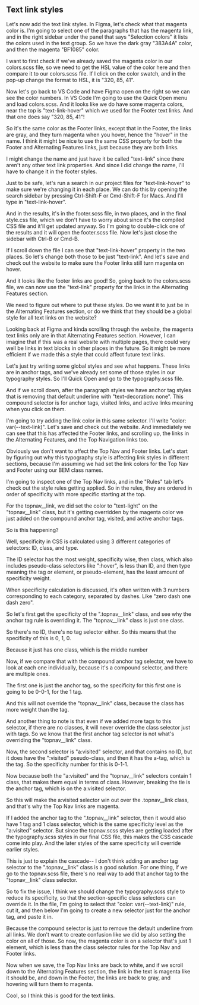 ## Text link styles

Let's now add the text link styles. In Figma, let's check what that magenta color is. I'm going to select one of the paragraphs that has the magenta link, and in the right sidebar under the panel that says "Selection colors" it lists the colors used in the text group. So we have the dark gray "383A4A" color, and then the magenta "BF1085" color.

I want to first check if we've already saved the magenta color in our colors.scss file, so we need to get the HSL value of the color here and then compare it to our colors.scss file. If I click on the color swatch, and in the pop-up change the format to HSL, it is "320, 85, 41".

Now let's go back to VS Code and have Figma open on the right so we can see the color numbers. In VS Code I'm going to use the Quick Open menu and load colors.scss. And it looks like we do have some magenta colors, near the top is "text-link-hover" which we used for the Footer text links. And that one does say "320, 85, 41"!

So it's the same color as the Footer links, except that in the Footer, the links are gray, and they turn magenta when you hover, hence the "hover" in the name. I think it might be nice to use the same CSS property for both the Footer and Alternating Features links, just because they are both links.

I might change the name and just have it be called "text-link" since there aren't any other text link properties. And since I did change the name, I'll have to change it in the footer styles.

Just to be safe, let's run a search in our project files for "text-link-hover" to make sure we're changing it in each place. We can do this by opening the search sidebar by pressing Ctrl-Shift-F or Cmd-Shift-F for Macs. And I'll type in "text-link-hover".

And in the results, it's in the footer.scss file, in two places, and in the final style.css file, which we don't have to worry about since it's the compiled CSS file and it'll get updated anyway. So I'm going to double-click one of the results and it will open the footer.scss file. Now let's just close the sidebar with Ctrl-B or Cmd-B.

If I scroll down the file I can see that "text-link-hover" property in the two places. So let's change both those to be just "text-link". And let's save and check out the website to make sure the Footer links still turn magenta on hover.

And it looks like the footer links are good! So, going back to the colors.scss file, we can now use the "text-link" property for the links in the Alternating Features section.

We need to figure out where to put these styles. Do we want it to just be in the Alternating Features section, or do we think that they should be a global style for all text links on the website?

Looking back at Figma and kinda scrolling through the website, the magenta text links only are in that Alternating Features section. However, I can imagine that if this was a real website with multiple pages, there could very well be links in text blocks in other places in the future. So it might be more efficient if we made this a style that could affect future text links.

Let's just try writing some global styles and see what happens. These links are in anchor tags, and we've already set some of those styles in our typography styles. So I'll Quick Open and go to the typography.scss file.

And if we scroll down, after the paragraph styles we have anchor tag styles that is removing that default underline with "text-decoration: none". This compound selector is for anchor tags, visited links, and active links meaning when you click on them.

I'm going to try adding the link color in this same selector. I'll write "color: var(--text-link)". Let's save and check out the website. And immediately we can see that this has affected the Footer links, and scrolling up, the links in the Alternating Features, and the Top Navigation links too.

Obviously we don't want to affect the Top Nav and Footer links. Let's start by figuring out why this typography style is affecting link styles in different sections, because I'm assuming we had set the link colors for the Top Nav and Footer using our BEM class names.

I'm going to inspect one of the Top Nav links, and in the "Rules" tab let's check out the style rules getting applied. So in the rules, they are ordered in order of specificity with more specific starting at the top.

For the topnav\_\_link, we did set the color to "text-light" on the "topnav\_\_link" class, but it's getting overridden by the magenta color we just added on the compound anchor tag, visited, and active anchor tags.

So is this happening?

Well, specificity in CSS is calculated using 3 different categories of selectors: ID, class, and type.

The ID selector has the most weight, specificity wise, then class, which also includes pseudo-class selectors like ":hover", is less than ID, and then type meaning the tag or element, or pseudo-element, has the least amount of specificity weight.

When specificity calculation is discussed, it's often written with 3 numbers corresponding to each category, separated by dashes. Like "zero dash one dash zero".

So let's first get the specificity of the ".topnav\_\_link" class, and see why the anchor tag rule is overriding it. The "topnav\_\_link" class is just one class.

So there's no ID, there's no tag selector either. So this means that the specificity of this is 0, 1, 0.

Because it just has one class, which is the middle number

Now, if we compare that with the compound anchor tag selector, we have to look at each one individually, because it's a compound selector, and there are multiple ones.

The first one is just the anchor tag, so the specificity for this first one is going to be 0-0-1, for the 1 tag.

And this will not override the "topnav\_\_link" class, because the class has more weight than the tag.

And another thing to note is that even if we added more tags to this selector, if there are no classes, it will never override the class selector just with tags. So we know that the first anchor tag selector is not what's overriding the "topnav\_\_link" class.

Now, the second selector is "a:visited" selector, and that contains no ID, but it does have the ":visited" pseudo-class, and then it has the a-tag, which is the tag. So the specificity number for this is 0-1-1.

Now because both the "a:visited" and the "topnav\_\_link" selectors contain 1 class, that makes them equal in terms of class. However, breaking the tie is the anchor tag, which is on the a:visited selector.

So this will make the a:visited selector win out over the .topnav\_\_link class, and that's why the Top Nav links are magenta.

If I added the anchor tag to the ".topnav\_\_link" selector, then it would also have 1 tag and 1 class selector, which is the same specificity level as the "a:visited" selector. But since the topnav.scss styles are getting loaded after the typography.scss styles in our final CSS file, this makes the CSS cascade come into play. And the later styles of the same specificity will override earlier styles.

This is just to explain the cascade-- I don't think adding an anchor tag selector to the ".topnav\_\_link" class is a good solution. For one thing, if we go to the topnav.scss file, there's no real way to add that anchor tag to the "topnav\_\_link" class selector.

So to fix the issue, I think we should change the typography.scss style to reduce its specificity, so that the section-specific class selectors can override it. In the file, I'm going to select that "color: var(--text-link)" rule, cut it, and then below I'm going to create a new selector just for the anchor tag, and paste it in.

Because the compound selector is just to remove the default underline from all links. We don't want to create confusion like we did by also setting the color on all of those. So now, the magenta color is on a selector that's just 1 element, which is less than the class selector rules for the Top Nav and Footer links.

Now when we save, the Top Nav links are back to white, and if we scroll down to the Alternating Features section, the link in the text is magenta like it should be, and down in the Footer, the links are back to gray, and hovering will turn them to magenta.

Cool, so I think this is good for the text links.
